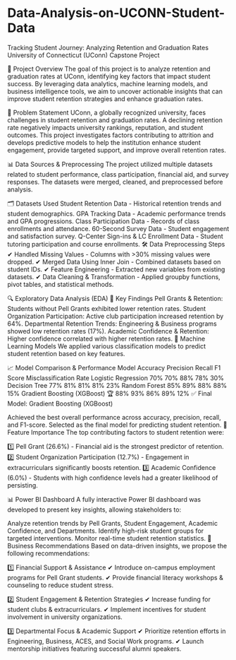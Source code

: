 # Data-Analysis-on-UCONN-Student-Data
Tracking Student Journey: Analyzing Retention and Graduation Rates
University of Connecticut (UConn) Capstone Project

📌 Project Overview
The goal of this project is to analyze retention and graduation rates at UConn, identifying key factors that impact student success. By leveraging data analytics, machine learning models, and business intelligence tools, we aim to uncover actionable insights that can improve student retention strategies and enhance graduation rates.

🚀 Problem Statement
UConn, a globally recognized university, faces challenges in student retention and graduation rates. A declining retention rate negatively impacts university rankings, reputation, and student outcomes. This project investigates factors contributing to attrition and develops predictive models to help the institution enhance student engagement, provide targeted support, and improve overall retention rates.

📊 Data Sources & Preprocessing
The project utilized multiple datasets related to student performance, class participation, financial aid, and survey responses. The datasets were merged, cleaned, and preprocessed before analysis.

🗂️ Datasets Used
Student Retention Data - Historical retention trends and student demographics.
GPA Tracking Data - Academic performance trends and GPA progressions.
Class Participation Data - Records of class enrollments and attendance.
60-Second Survey Data - Student engagement and satisfaction survey.
Q-Center Sign-ins & LC Enrollment Data - Student tutoring participation and course enrollments.
🛠️ Data Preprocessing Steps
✔ Handled Missing Values - Columns with >30% missing values were dropped.
✔ Merged Data Using Inner Join - Combined datasets based on student IDs.
✔ Feature Engineering - Extracted new variables from existing datasets.
✔ Data Cleaning & Transformation - Applied groupby functions, pivot tables, and statistical methods.

🔍 Exploratory Data Analysis (EDA)
📌 Key Findings
Pell Grants & Retention: Students without Pell Grants exhibited lower retention rates.
Student Organization Participation: Active club participation increased retention by 64%.
Departmental Retention Trends: Engineering & Business programs showed low retention rates (17%).
Academic Confidence & Retention: Higher confidence correlated with higher retention rates.
🤖 Machine Learning Models
We applied various classification models to predict student retention based on key features.

📈 Model Comparison & Performance
Model	Accuracy	Precision	Recall	F1 Score	Misclassification Rate
Logistic Regression	70%	70%	88%	78%	30%
Decision Tree	77%	81%	81%	81%	23%
Random Forest	85%	89%	88%	88%	15%
Gradient Boosting (XGBoost) 🏆	88%	93%	86%	89%	12%
✅ Final Model: Gradient Boosting (XGBoost)

Achieved the best overall performance across accuracy, precision, recall, and F1-score.
Selected as the final model for predicting student retention.
📌 Feature Importance
The top contributing factors to student retention were:

1️⃣ Pell Grant (26.6%) - Financial aid is the strongest predictor of retention.
2️⃣ Student Organization Participation (12.7%) - Engagement in extracurriculars significantly boosts retention.
3️⃣ Academic Confidence (6.0%) - Students with high confidence levels had a greater likelihood of persisting.

📊 Power BI Dashboard
A fully interactive Power BI dashboard was developed to present key insights, allowing stakeholders to:

Analyze retention trends by Pell Grants, Student Engagement, Academic Confidence, and Departments.
Identify high-risk student groups for targeted interventions.
Monitor real-time student retention statistics.
📢 Business Recommendations
Based on data-driven insights, we propose the following recommendations:

1️⃣ Financial Support & Assistance
✔ Introduce on-campus employment programs for Pell Grant students.
✔ Provide financial literacy workshops & counseling to reduce student stress.

2️⃣ Student Engagement & Retention Strategies
✔ Increase funding for student clubs & extracurriculars.
✔ Implement incentives for student involvement in university organizations.

3️⃣ Departmental Focus & Academic Support
✔ Prioritize retention efforts in Engineering, Business, ACES, and Social Work programs.
✔ Launch mentorship initiatives featuring successful alumni speakers.
